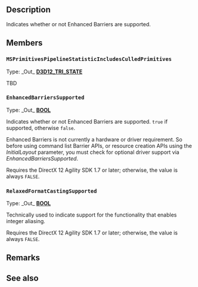 ## Description

Indicates whether or not Enhanced Barriers are supported.

## Members

### `MSPrimitivesPipelineStatisticIncludesCulledPrimitives`

Type: \_Out\_ **[D3D12_TRI_STATE](https://learn.microsoft.com/windows/win32/api/d3d12/ne-d3d12-d3d12_tri_state)**

TBD

### `EnhancedBarriersSupported`

Type: \_Out\_ **[BOOL](https://learn.microsoft.com/windows/win32/winprog/windows-data-types)**

Indicates whether or not Enhanced Barriers are supported. `true` if supported, otherwise `false`.

Enhanced Barriers is not currently a hardware or driver requirement. So before using command list Barrier APIs, or resource creation APIs using the *InitialLayout* parameter, you must check for optional driver support via *EnhancedBarriersSupported*.

Requires the DirectX 12 Agility SDK 1.7 or later; otherwise, the value is always `FALSE`.

### `RelaxedFormatCastingSupported`

Type: \_Out\_ **[BOOL](https://learn.microsoft.com/windows/win32/winprog/windows-data-types)**

Technically used to indicate support for the functionality that enables integer aliasing.

Requires the DirectX 12 Agility SDK 1.7 or later; otherwise, the value is always `FALSE`.

## Remarks

## See also